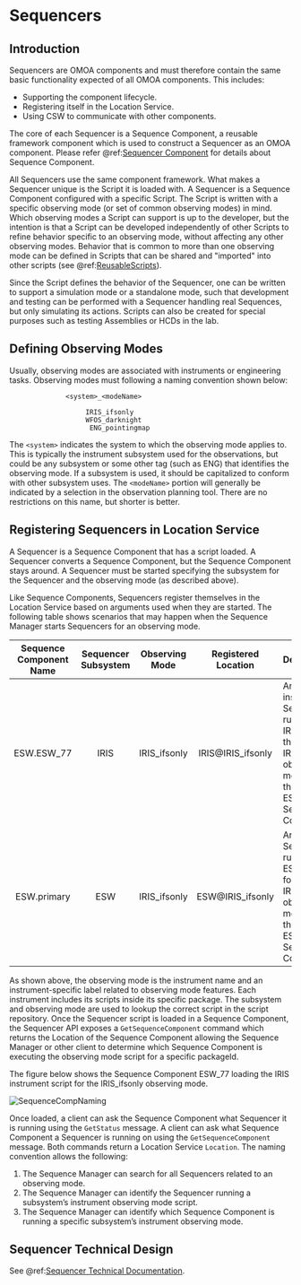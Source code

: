 # Sequencers

## Introduction

Sequencers are OMOA components and must therefore contain the same basic functionality expected of all OMOA components. 
This includes:

* Supporting the component lifecycle.
* Registering itself in the Location Service.
* Using CSW to communicate with other components.

The core of each Sequencer is a Sequence Component, a reusable framework component which is 
used to construct a Sequencer as an OMOA component. Please refer @ref:[Sequencer Component](../sequencecomponent/sequence-component.md)
for details about Sequence Component.

All Sequencers use the same component framework. What makes a Sequencer unique is the Script it is loaded with. 
A Sequencer is a Sequence Component configured with a specific Script. The Script is written with a specific observing mode 
(or set of common observing modes) in mind. Which observing modes a Script can support is up to the developer, but the intention is that a Script can be 
developed independently of other Scripts to refine behavior specific to an observing mode, without affecting any other observing modes.
Behavior that is common to more than one observing mode can be defined in Scripts that can be shared and "imported" into other scripts 
(see @ref:[ReusableScripts](../scripts/dsl/constructs/define-script.md#reusable-scripts)).

Since the Script defines the behavior of the Sequencer, one can be written to support a simulation mode or a standalone mode, 
such that development and testing can be performed with a Sequencer handling real Sequences, but only simulating its actions.
Scripts can also be created for special purposes such as testing Assemblies or HCDs in the lab.

## Defining Observing Modes

Usually, observing modes are associated with instruments or engineering tasks. Observing modes must following a naming convention
shown below:

```
              <system>_<modeName>

                   IRIS_ifsonly
                   WFOS_darknight
                    ENG_pointingmap
```

The `<system>` indicates the system to which the observing mode applies to.  This is typically the instrument subsystem
used for the observations, but could be any subsystem or some other tag (such as ENG) that identifies the observing mode.
If a subsystem is used, it should be capitalized to conform with other subsystem uses. 
The `<modeName>` portion will generally be indicated by a selection in the observation planning tool. There are no restrictions on
this name, but shorter is better. 

## Registering Sequencers in Location Service

A Sequencer is a Sequence Component that has a script loaded. A Sequencer converts a Sequence Component, but the Sequence Component stays around.
A Sequencer must be started specifying the subsystem for the Sequencer and the observing mode (as described above). 

Like Sequence Components, Sequencers register themselves in the Location Service based on arguments used when they are 
started. The following table shows scenarios that may happen when the Sequence Manager starts Sequencers for an observing mode.

<!-- Comment: span tag in Registered Location is to fix broken link error.
Use of @ sign makes it appear like an email, hence validateSite fails without span tag.
-->

| Sequence<br>Component Name | Sequencer Subsystem | Observing Mode| Registered Location | Description|
|:--------------------------:|:---------:|:-------------:|:-------------------:|:-----------|
| ESW.ESW_77 | IRIS | IRIS_ifsonly |IRIS<span>@</span>IRIS_ifsonly | An IRIS instrument Sequencer running the IRIS script for the IRIS_ifsonly observing mode using the ESW.ESW_77 Sequence Component. |
| ESW.primary | ESW |  IRIS_ifsonly | ESW<span>@</span>IRIS_ifsonly | An ESW Sequencer running the ESW script for the IRIS_ifsonly observing mode using the ESW.primary Sequence Component. |

As shown above, the observing mode is the instrument name and an instrument-specific label related to observing mode features. Each instrument 
includes its scripts inside its specific package. The subsystem and observing mode are used to lookup the correct script in the script repository. 
Once the Sequencer script is loaded in a Sequence Component, the Sequencer API exposes a `GetSequenceComponent` command which returns the
Location of the Sequence Component allowing the Sequence Manager or other client to determine which Sequence Component is executing
the observing mode script for a specific packageId.

The figure below shows the Sequence Component ESW_77 loading the IRIS instrument script for the IRIS_ifsonly observing mode.

![SequenceCompNaming](../../images/ocs/OCS-SeqCompSeqNaming.png)

Once loaded, a client can ask the Sequence Component what Sequencer it is running using the `GetStatus` message. A client can ask
what Sequence Component a Sequencer is running on using the `GetSequenceComponent` message. Both commands return a Location Service `Location`.
The naming convention allows the following:

1. The Sequence Manager can search for all Sequencers related to an observing mode.
2. The Sequence Manager can identify the Sequencer running a subsystem’s instrument observing mode script.
3. The Sequence Manager can identify which Sequence Component is running a specific subsystem’s instrument observing mode. 


## Sequencer Technical Design

See @ref:[Sequencer Technical Documentation](../../technical/sequencer/index.md).
